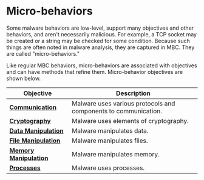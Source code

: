 # Micro-behaviors #
Some malware behaviors are low-level, support many objectives and other behaviors, and aren't necessarily malicious. For example, a TCP socket may be created or a string may be checked for some condition. Because such things are often noted in malware analysis, they are captured in MBC. They are called "micro-behaviors."

Like regular MBC behaviors, micro-behaviors are associated with objectives and can have methods that refine them. Micro-behavior objectives are shown below.

|**Objective**|**Description**|
|---|---|
|[**Communication**](../communication)|Malware uses various protocols and components to communication.|
|[**Cryptography**](../cryptography)|Malware uses elements of cryptography.|
|[**Data Manipulation**](../data-manipulation)|Malware manipulates data.|
|[**File Manipulation**](../file-manipulation)|Malware manipulates files.|
|[**Memory Manipulation**](../memory-manipulation)|Malware manipulates memory.|
|[**Processes**](../processes)|Malware uses processes.|
